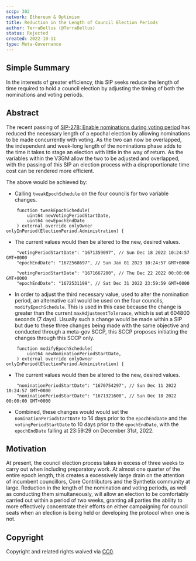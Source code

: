 ```yaml
---
sccp: 302
network: Ethereum & Optimism
title: Reduction in the Length of Council Election Periods
author: TerraBellus (@TerraBellus)
status: Rejected
created: 2022-10-11
type: Meta-Governance
---
```


## Simple Summary

<!--"If you can't explain it simply, you don't understand it well enough." Provide a simplified and layman-accessible explanation of the SCCP.-->

In the interests of greater efficiency, this SIP seeks reduce the length of time required to hold a council election by adjusting the timing of both the nominations and voting periods.

## Abstract

<!--A short (~200 word) description of the variable change proposed.-->

The recent passing of [SIP-278: Enable nominations during voting period](https://sips.synthetix.io/sips/sip-278/) has reduced the necessary length of a epochal election by allowing nominations to be made concurrently with voting. As the two can now be overlapped, the independent and week-long length of the nominations phase adds to the time it takes to stage an election with little in the way of return. As the variables within the V3GM allow the two to be adjusted and overlapped, with the passing of this SIP an election process with a disproportionate time cost can be rendered more efficient.

The above would be achieved by:

- Calling `tweakEpochSchedule` on the four councils for two variable changes.

```solidity
    function tweakEpochSchedule(
        uint64 newVotingPeriodStartDate,
        uint64 newEpochEndDate
    ) external override onlyOwner onlyInPeriod(ElectionPeriod.Administration) {
```

- The current values would then be altered to the new, desired values.

```solidity
    "votingPeriodStartDate": "1671359097", // Sun Dec 18 2022 10:24:57 GMT+0000
    "epochEndDate": "1672568697", // Sun Jan 01 2023 10:24:57 GMT+0000
```

```solidity
    "votingPeriodStartDate": "1671667200", // Thu Dec 22 2022 00:00:00 GMT+0000
    "epochEndDate": "1672531199", // Sat Dec 31 2022 23:59:59 GMT+0000
```

- In order to adjust the third necessary value, used to alter the nomination period, an alternative call would be used on the four councils, `modifyEpochSchedule`. This is used in this case because the change is greater than the current `maxAdjustmentTolerance`, which is set at 604800 seconds (7 days). Usually such a change would be made within a SIP but due to these three changes being made with the same objective and conducted through a meta-gov SCCP, this SCCP proposes initiating the changes through this SCCP only.

```solidity
    function modifyEpochSchedule(
        uint64 newNominationPeriodStartDate,
    ) external override onlyOwner onlyInPeriod(ElectionPeriod.Administration) {
```

- The current values would then be altered to the new, desired values.

```solidity
    "nominationPeriodStartDate": "1670754297", // Sun Dec 11 2022 10:24:57 GMT+0000
    "nominationPeriodStartDate": "1671321600", // Sun Dec 18 2022 00:00:00 GMT+0000
```
    
- Combined, these changes would would set the `nominationPeriodStartDate` to 14 days prior to the `epochEndDate` and the `votingPeriodStartDate` to 10 days prior to the `epochEndDate`, with the `epochEndDate` falling at 23:59:29 on December 31st, 2022.

## Motivation

<!--The motivation is critical for SCCPs that want to update variables within Synthetix. It should clearly explain why the existing variable is not incentive aligned. SCCP submissions without sufficient motivation may be rejected outright.-->

At present, the council election process takes in excess of three weeks to carry out when including preparatory work. At almost one quarter of the entire epoch length, this creates a excessively large drain on the attention of incumbent councillors, Core Contributors and the Synthetix community at large. Reduction in the length of the nomination and voting periods, as well as conducting them simultaneously, will allow an election to be comfortably carried out within a period of two weeks, granting all parties the ability to more effectively concentrate their efforts on either campaigning for council seats when an election is being held or developing the protocol when one is not.

## Copyright

Copyright and related rights waived via [CC0](https://creativecommons.org/publicdomain/zero/1.0/).
